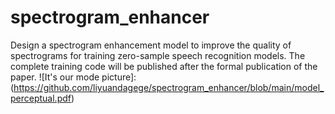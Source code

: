 # spectrogram_enhancer
Design a spectrogram enhancement model to improve the quality of spectrograms for training zero-sample speech recognition models. The complete training code will be published after the formal publication of the paper.
![It's our mode picture]:(https://github.com/liyuandagege/spectrogram_enhancer/blob/main/model_perceptual.pdf)
